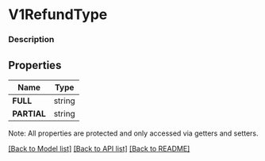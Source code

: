 # V1RefundType

### Description



## Properties
Name | Type
------------ | -------------
**FULL** | string
**PARTIAL** | string

Note: All properties are protected and only accessed via getters and setters.

[[Back to Model list]](../../README.md#documentation-for-models) [[Back to API list]](../../README.md#documentation-for-api-endpoints) [[Back to README]](../../README.md)

